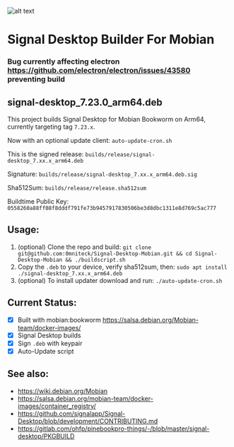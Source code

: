 ![alt text](https://signal.org/assets/images/header/logo.png)

# Signal Desktop Builder For Mobian
### Bug currently affecting electron https://github.com/electron/electron/issues/43580 preventing build
## signal-desktop_7.23.0_arm64.deb

This project builds Signal Desktop for Mobian Bookworm on Arm64, currently targeting tag `7.23.x`.

Now with an optional update client: `auto-update-cron.sh`

This is the signed release: `builds/release/signal-desktop_7.xx.x_arm64.deb`

Signature: `builds/release/signal-desktop_7.xx.x_arm64.deb.sig`

Sha512Sum: `builds/release/release.sha512sum`

Buildtime Public Key: `0558260a88ff08f8dddf791fe73b9457917830506be3d8dbc1311e8d769c5ac777`

## Usage:

1. (optional) Clone the repo and build: `git clone git@github.com:0mniteck/Signal-Desktop-Mobian.git && cd Signal-Desktop-Mobian && ./buildscript.sh`
2. Copy the `.deb` to your device, verify sha512sum, then: `sudo apt install ./signal-desktop_7.xx.x_arm64.deb`
3. (optional) To install updater download and run: `./auto-update-cron.sh`

## Current Status:

* [x] Built with mobian:bookworm https://salsa.debian.org/Mobian-team/docker-images/
* [x] Signal Desktop builds
* [x] Sign `.deb` with keypair
* [x] Auto-Update script

## See also:

* https://wiki.debian.org/Mobian
* https://salsa.debian.org/mobian-team/docker-images/container_registry/
* https://github.com/signalapp/Signal-Desktop/blob/development/CONTRIBUTING.md
* https://gitlab.com/ohfp/pinebookpro-things/-/blob/master/signal-desktop/PKGBUILD

